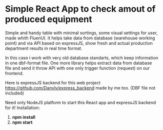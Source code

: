 # Simple React App to check amout of produced equipment

Simple and handy table with minimal sortings, some visual settings for user, made whith FluenUI. It helps take data from database (warehouse working point) and via API based on expressJS, show fresh and actual production department results in real time format.

In this case i work with very old database standarts, which keep information in one dbf-format file. One more library helps extract data from database file and send it throw API with one only trigger function (request) on our frontend.

Here is expressJS backend for this web project https://github.com/Danylv/express_backend made by me too.
(DBF file not included)

Need only NodeJS platform to start this React app and expressJS backend for it!
Installation:
1. <b>npm install</b>
2. <b>npm start</b>
